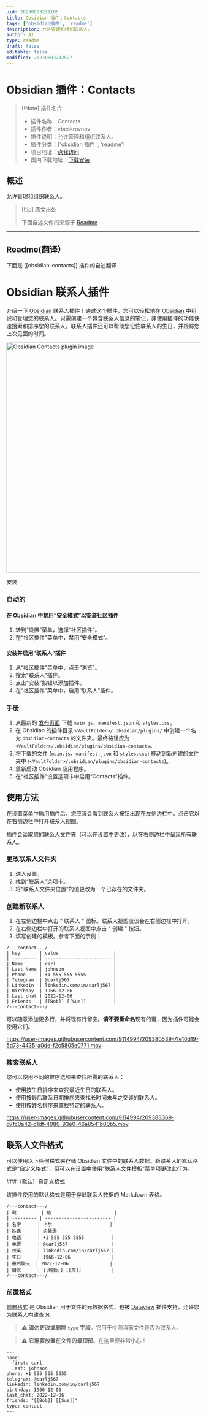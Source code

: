 ```yaml
---
uid: 20230803231105
title: Obsidian 插件：Contacts
tags: ['obsidian插件', 'readme']
description: 允许管理和组织联系人。
author: AI
type: readme
draft: false
editable: false
modified: 20230803232527
---
```


# Obsidian 插件：Contacts

> [!Note] 插件名片
> - 插件名称：Contacts
> - 插件作者：vbeskrovnov
> - 插件说明：允许管理和组织联系人。
> - 插件分类：['obsidian 插件 ', 'readme']
> - 项目地址：[点我访问](https://github.com/vbeskrovnov/obsidian-contacts)
> - 国内下载地址：[下载安装](https://pkmer.cn/products/plugin/pluginMarket/?obsidian-contacts)

## 概述

允许管理和组织联系人。

> [!tip] 原文出处
>
>下面自述文件的来源于 [Readme](https://ghproxy.net/https://raw.githubusercontent.com/vbeskrovnov/obsidian-contacts/master/README.md)
>

---

## Readme(翻译）

下面是 [[obsidian-contacts]] 插件的自述翻译

# Obsidian 联系人插件

介绍一下 [Obsidian](https://obsidian.md/) 联系人插件！通过这个插件，您可以轻松地在 [Obsidian](https://obsidian.md/) 中组织和管理您的联系人。只需创建一个包含联系人信息的笔记，并使用插件的功能快速搜索和排序您的联系人。联系人插件还可以帮助您记住联系人的生日，并跟踪您上次见面的时间。

<img width="600" alt="Obsidian Contacts plugin image" src="https://user-images.githubusercontent.com/9114994/209868806-e4d8c95e-e144-4a7f-8b8f-52f036cd2df8.png">

安装

### 自动的

#### 在 Obsidian 中禁用“安全模式”以安装社区插件

1. 转到“设置”菜单，选择“社区插件”。
2. 在“社区插件”菜单中，禁用“安全模式”。

#### 安装并启用“联系人”插件

1. 从“社区插件”菜单中，点击“浏览”。
2. 搜索“联系人”插件。
3. 点击“安装”按钮以添加插件。
4. 在“社区插件”菜单中，启用“联系人”插件。

### 手册

1. 从最新的 [发布页面](https://github.com/vbeskrovnov/obsidian-contacts/releases) 下载 `main.js`、`manifest.json` 和 `styles.css`。
2. 在 Obsidian 的插件目录 `<VaultFolder>/.obsidian/plugins/` 中创建一个名为 `obsidian-contacts` 的文件夹。最终路径应为 `<VaultFolder>/.obsidian/plugins/obsidian-contacts`。
3. 将下载的文件 (`main.js`、`manifest.json` 和 `styles.css`) 移动到新创建的文件夹中 (```<VaultFolder>/.obsidian/plugins/obsidian-contacts```)。
4. 重新启动 Obsidian 应用程序。
5. 在“社区插件”设置选项卡中启用“Contacts”插件。

## 使用方法

在设置菜单中启用插件后，您应该会看到联系人按钮出现在左侧边栏中。点击它以在右侧边栏中打开联系人视图。

插件会读取您的联系人文件夹（可以在设置中更改），以在右侧边栏中呈现所有联系人。

### 更改联系人文件夹

1. 进入设置。
2. 找到“联系人”选项卡。
3. 将“联系人文件夹位置”的值更改为一个已存在的文件夹。

### 创建新联系人

1. 在左侧边栏中点击 " 联系人 " 图标。联系人视图应该会在右侧边栏中打开。
2. 在右侧边栏中打开的联系人视图中点击 " 创建 " 按钮。
3. 填写创建的模板。参考下面的示例：

```
/---contact---/
| key       | value                    |
| --------- | ------------------------ |
| Name      | carl                     |
| Last Name | johnson                  |
| Phone     | +1 555 555 5555          |
| Telegram  | @carlj567                |
| Linkedin  | linkedin.com/in/carlj567 |
| Birthday  | 1966-12-06               |
| Last chat | 2022-12-06               |
| Friends   | [[Bob]] [[Sue]]          |
/---contact---/
```

可以随意添加更多行，并将现有行留空。**请不要重命名**现有的键，因为插件可能会使用它们。

<https://user-images.githubusercontent.com/9114994/209380539-7fe10d19-5d73-4435-a0de-f2c5805e0771.mov>

### 搜索联系人

您可以使用不同的排序选项来查找所需的联系人：

- 使用按生日排序来查找最近生日的联系人。
- 使用按最后联系日期排序来查找长时间未与之交谈的联系人。
- 使用按姓名排序来查找特定的联系人。

<https://user-images.githubusercontent.com/9114994/209383369-d7fc0a42-d1df-4980-93e0-46a8541b00b5.mov>

## 联系人文件格式

可以使用以下任何格式来存储 Obsidian 文件中的联系人数据。新联系人的默认格式是“自定义格式”，但可以在设置中使用“联系人文件模板”菜单项更改此行为。

###（默认）自定义格式

该插件使用的默认格式是用于存储联系人数据的 Markdown 表格。

```
/---contact---/
| 键         | 值                       |
| --------- | ------------------------ |
| 名字      | 卡尔                     |
| 姓氏      | 约翰逊                   |
| 电话      | +1 555 555 5555          |
| 电报      | @carlj567                |
| 领英      | linkedin.com/in/carlj567 |
| 生日      | 1966-12-06               |
| 最后聊天  | 2022-12-06               |
| 朋友      | [[鲍勃]] [[苏]]           |
/---contact---/
```

### 前置格式

[前置格式](https://help.obsidian.md/Advanced+topics/YAML+front+matter) 是 Obsidian 用于文件的元数据格式，也被 [Dataview](https://github.com/blacksmithgu/obsidian-dataview) 插件支持，允许您为联系人构建查询。

> :warning: **请勿更改或删除 `type` 字段**。它用于检测当前文件是否为联系人。

> :warning: **它需要放置在文件的最顶部**。在这里要非常小心！

```
---
name:
  first: carl
  last: johnson
phone: +1 555 555 5555
telegram: @carlj567 
linkedin: linkedin.com/in/carlj567
birthday: 1966-12-06 
last_chat: 2022-12-06 
friends: "[[Bob]] [[Sue]]"
type: contact
---
```